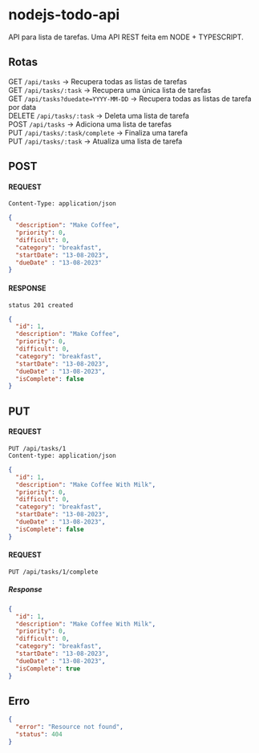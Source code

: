 # nodejs-todo-api
API para lista de tarefas. Uma API REST feita em NODE + TYPESCRIPT.

## Rotas
GET `/api/tasks` -> Recupera todas as listas de tarefas  
GET `/api/tasks/:task` -> Recupera uma única lista de tarefas  
GET `/api/tasks?duedate=YYYY-MM-DD` -> Recupera todas as listas de tarefa por data    
DELETE `/api/tasks/:task` -> Deleta uma lista de tarefa  
POST `/api/tasks` -> Adiciona uma lista de tarefas  
PUT `/api/tasks/:task/complete` -> Finaliza uma tarefa  
PUT `/api/tasks/:task` -> Atualiza uma lista de tarefa    

## POST
#### REQUEST
`Content-Type: application/json`

```json
{
  "description": "Make Coffee",
  "priority": 0,
  "difficult": 0,
  "category": "breakfast",
  "startDate": "13-08-2023",
  "dueDate" : "13-08-2023"
}
```

#### RESPONSE
`status 201 created`

```json
{
  "id": 1,
  "description": "Make Coffee",
  "priority": 0,
  "difficult": 0,
  "category": "breakfast",
  "startDate": "13-08-2023",
  "dueDate" : "13-08-2023",
  "isComplete": false
}
```

## PUT
#### REQUEST
`PUT /api/tasks/1`  
`Content-type: application/json`

```json
{
  "id": 1,
  "description": "Make Coffee With Milk",
  "priority": 0,
  "difficult": 0,
  "category": "breakfast",
  "startDate": "13-08-2023",
  "dueDate" : "13-08-2023",
  "isComplete": false
}
```

#### REQUEST
`PUT /api/tasks/1/complete`

##### Response
```json
{
  "id": 1,
  "description": "Make Coffee With Milk",
  "priority": 0,
  "difficult": 0,
  "category": "breakfast",
  "startDate": "13-08-2023",
  "dueDate" : "13-08-2023",
  "isComplete": true
}
```

## Erro
```json
{
  "error": "Resource not found",
  "status": 404
}
```